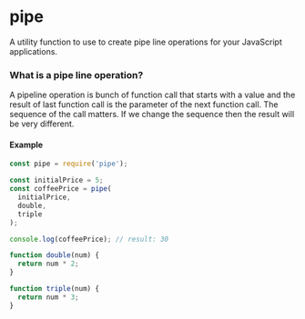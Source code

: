 # pipe

A utility function to use to create pipe line operations for your JavaScript applications.

### What is a pipe line operation?

A pipeline operation is bunch of function call that starts with a value and the result
of last function call is the parameter of the next function call. The sequence of the call
matters. If we change the sequence then the result will be very different.

#### Example

```js
const pipe = require('pipe');

const initialPrice = 5;
const coffeePrice = pipe(
  initialPrice,
  double,
  triple
);

console.log(coffeePrice); // result: 30

function double(num) {
  return num * 2;
}

function triple(num) {
  return num * 3;
}
```
